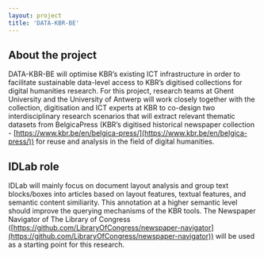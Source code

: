 ```yaml
---
layout: project
title: 'DATA-KBR-BE'
---
```


## About the project

DATA-KBR-BE will optimise KBR’s existing ICT infrastructure in order to facilitate sustainable data-level access to KBR’s digitised collections for digital humanities research. For this project, research teams at Ghent University and the University of Antwerp will work closely together with the collection, digitisation and ICT experts at KBR to co-design two interdisciplinary research scenarios that will extract relevant thematic datasets from BelgicaPress (KBR’s digitised historical newspaper collection - [https://www.kbr.be/en/belgica-press/](https://www.kbr.be/en/belgica-press/)) for reuse and analysis in the field of digital humanities.

## IDLab role

IDLab will mainly focus on document layout analysis and group text blocks/boxes into articles based on layout features, textual features, and semantic content similiarity. This annotation at a higher semantic level should improve the querying mechanisms of the KBR tools. The Newspaper Navigator of The Library of Congress ([https://github.com/LibraryOfCongress/newspaper-navigator](https://github.com/LibraryOfCongress/newspaper-navigator)) will be used as a starting point for this research. 
